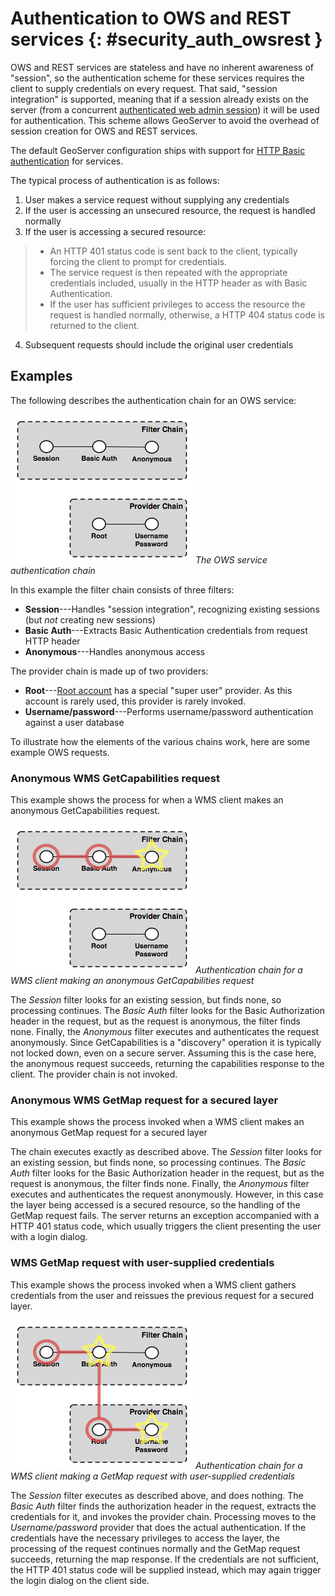 # Authentication to OWS and REST services {: #security_auth_owsrest }

OWS and REST services are stateless and have no inherent awareness of "session", so the authentication scheme for these services requires the client to supply credentials on every request. That said, "session integration" is supported, meaning that if a session already exists on the server (from a concurrent [authenticated web admin session](web.md)) it will be used for authentication. This scheme allows GeoServer to avoid the overhead of session creation for OWS and REST services.

The default GeoServer configuration ships with support for [HTTP Basic authentication](http://en.wikipedia.org/wiki/Basic_access_authentication) for services.

The typical process of authentication is as follows:

1.  User makes a service request without supplying any credentials
2.  If the user is accessing an unsecured resource, the request is handled normally
3.  If the user is accessing a secured resource:

> -   An HTTP 401 status code is sent back to the client, typically forcing the client to prompt for credentials.
> -   The service request is then repeated with the appropriate credentials included, usually in the HTTP header as with Basic Authentication.
> -   If the user has sufficient privileges to access the resource the request is handled normally, otherwise, a HTTP 404 status code is returned to the client.

4.  Subsequent requests should include the original user credentials

## Examples

The following describes the authentication chain for an OWS service:

![](images/auth_chain_ogc1.png)
*The OWS service authentication chain*

In this example the filter chain consists of three filters:

-   **Session**---Handles "session integration", recognizing existing sessions (but *not* creating new sessions)
-   **Basic Auth**---Extracts Basic Authentication credentials from request HTTP header
-   **Anonymous**---Handles anonymous access

The provider chain is made up of two providers:

-   **Root**---[Root account](../root.md) has a special "super user" provider. As this account is rarely used, this provider is rarely invoked.
-   **Username/password**---Performs username/password authentication against a user database

To illustrate how the elements of the various chains work, here are some example OWS requests.

### Anonymous WMS GetCapabilities request

This example shows the process for when a WMS client makes an anonymous GetCapabilities request.

![](images/auth_chain_ogc2.png)
*Authentication chain for a WMS client making an anonymous GetCapabilities request*

The *Session* filter looks for an existing session, but finds none, so processing continues. The *Basic Auth* filter looks for the Basic Authorization header in the request, but as the request is anonymous, the filter finds none. Finally, the *Anonymous* filter executes and authenticates the request anonymously. Since GetCapabilities is a "discovery" operation it is typically not locked down, even on a secure server. Assuming this is the case here, the anonymous request succeeds, returning the capabilities response to the client. The provider chain is not invoked.

### Anonymous WMS GetMap request for a secured layer

This example shows the process invoked when a WMS client makes an anonymous GetMap request for a secured layer

The chain executes exactly as described above. The *Session* filter looks for an existing session, but finds none, so processing continues. The *Basic Auth* filter looks for the Basic Authorization header in the request, but as the request is anonymous, the filter finds none. Finally, the *Anonymous* filter executes and authenticates the request anonymously. However, in this case the layer being accessed is a secured resource, so the handling of the GetMap request fails. The server returns an exception accompanied with a HTTP 401 status code, which usually triggers the client presenting the user with a login dialog.

### WMS GetMap request with user-supplied credentials

This example shows the process invoked when a WMS client gathers credentials from the user and reissues the previous request for a secured layer.

![](images/auth_chain_ogc3.png)
*Authentication chain for a WMS client making a GetMap request with user-supplied credentials*

The *Session* filter executes as described above, and does nothing. The *Basic Auth* filter finds the authorization header in the request, extracts the credentials for it, and invokes the provider chain. Processing moves to the *Username/password* provider that does the actual authentication. If the credentials have the necessary privileges to access the layer, the processing of the request continues normally and the GetMap request succeeds, returning the map response. If the credentials are not sufficient, the HTTP 401 status code will be supplied instead, which may again trigger the login dialog on the client side.
